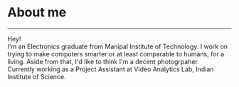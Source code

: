 # About me
---
<p align="justify>
<font size="-1">Hey!<br>
I'm an Electronics graduate from Manipal Institute of Technology. I work on trying to make computers smarter or at least comparable to humans, for a living. Aside from that, I'd like to think I'm a decent photogrpaher.<br> 
Currently working as a Project Assistant at Video Analytics Lab, Indian Institute of Science.</font>
</p>

